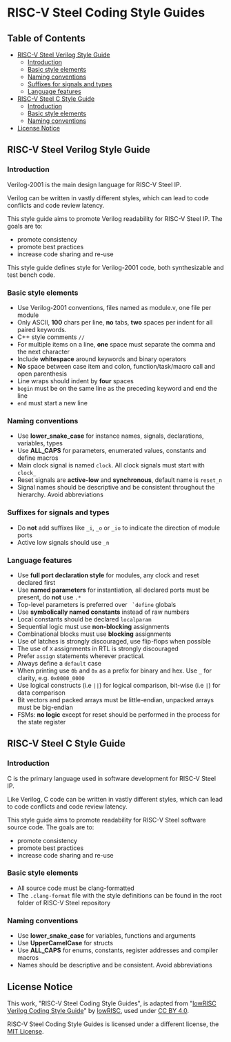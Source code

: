 # RISC-V Steel Coding Style Guides

## Table of Contents

- [RISC-V Steel Verilog Style Guide](#risc-v-steel-verilog-style-guide)
  - [Introduction](#introduction)
  - [Basic style elements](#basic-style-elements)
  - [Naming conventions](#naming-conventions)
  - [Suffixes for signals and types](#suffixes-for-signals-and-types)
  - [Language features](#language-features)
- [RISC-V Steel C Style Guide](#risc-v-steel-c-style-guide)
  - [Introduction](#introduction-1)
  - [Basic style elements](#basic-style-elements-1)
  - [Naming conventions](#naming-conventions-1)
- [License Notice](#license-notice)

## RISC-V Steel Verilog Style Guide

### Introduction

Verilog-2001 is the main design language for RISC-V Steel IP.

Verilog can be written in vastly different styles, which can lead to code
conflicts and code review latency.

This style guide aims to promote Verilog readability for RISC-V Steel IP. The goals are to:

*   promote consistency
*   promote best practices
*   increase code sharing and re-use

This style guide defines style for Verilog-2001 code, both synthesizable and test bench code.

### Basic style elements

* Use Verilog-2001 conventions, files named as module.v, one file per module
* Only ASCII, **100** chars per line, **no** tabs, **two** spaces per indent for all paired keywords.
* C++ style comments `//`
* For multiple items on a line, **one** space must separate the comma and the next character
* Include **whitespace** around keywords and binary operators
* **No** space between case item and colon, function/task/macro call and open parenthesis
* Line wraps should indent by **four** spaces
* `begin` must be on the same line as the preceding keyword and end the line
* `end` must start a new line

### Naming conventions

* Use **lower\_snake\_case** for instance names, signals, declarations, variables, types
* Use **ALL\_CAPS** for parameters, enumerated values, constants and define macros
* Main clock signal is named `clock`. All clock signals must start with `clock_`
* Reset signals are **active-low** and **synchronous**, default name is `reset_n`
* Signal names should be descriptive and be consistent throughout the hierarchy. Avoid abbreviations

### Suffixes for signals and types

* Do **not** add suffixes like `_i`, `_o` or `_io` to indicate the direction of module ports
* Active low signals should use `_n`

### Language features

* Use **full port declaration style** for modules, any clock and reset declared first
* Use **named parameters** for instantiation, all declared ports must be present, do **not** use `.*`
* Top-level parameters is preferred over `` `define`` globals
* Use **symbolically named constants** instead of raw numbers
* Local constants should be declared `localparam`
* Sequential logic must use **non-blocking** assignments
* Combinational blocks must use **blocking** assignments
* Use of latches is strongly discouraged, use flip-flops when possible
* The use of `X` assignments in RTL is strongly discouraged
* Prefer `assign` statements wherever practical.
* Always define a `default` case
* When printing use `0b` and `0x` as a prefix for binary and hex. Use `_` for clarity, e.g. `0x0000_0000`
* Use logical constructs (i.e `||`) for logical comparison, bit-wise (i.e `|`) for data comparison
* Bit vectors and packed arrays must be little-endian, unpacked arrays must be big-endian
* FSMs: **no logic** except for reset should be performed in the process for the state register

## RISC-V Steel C Style Guide

### Introduction

C is the primary language used in software development for RISC-V Steel IP.

Like Verilog, C code can be written in vastly different styles, which can lead to code
conflicts and code review latency.

This style guide aims to promote readability for RISC-V Steel software source code. The goals are to:

*   promote consistency
*   promote best practices
*   increase code sharing and re-use

### Basic style elements

* All source code must be clang-formatted
* The `.clang-format` file with the style definitions can be found in the root folder of RISC-V Steel repository

### Naming conventions

* Use **lower\_snake\_case** for variables, functions and arguments
* Use **UpperCamelCase** for structs
* Use **ALL\_CAPS** for enums, constants, register addresses and compiler macros
* Names should be descriptive and be consistent. Avoid abbreviations

## License Notice

This work, "RISC-V Steel Coding Style Guides", is adapted from "[lowRISC Verilog Coding Style Guide](https://github.com/lowRISC/style-guides)" by [lowRISC](https://lowrisc.org/), used under [CC BY 4.0](https://creativecommons.org/licenses/by/4.0/deed).

RISC-V Steel Coding Style Guides is licensed under a different license, the [MIT License](LICENSE).